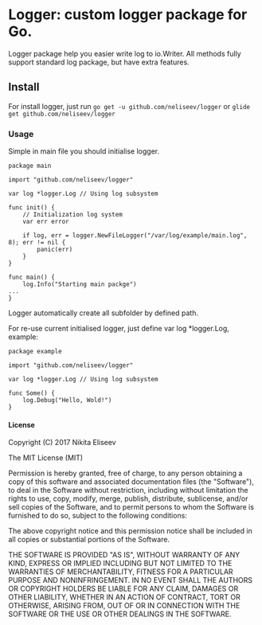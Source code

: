 # Logger: custom logger package for Go.
Logger package help you easier write log to io.Writer. All methods fully support standard log package, but have extra features.

## Install
For install logger, just run `go get -u github.com/neliseev/logger` or `glide get github.com/neliseev/logger`

### Usage
Simple in main file you should initialise logger.

```golang
package main

import "github.com/neliseev/logger"

var log *logger.Log // Using log subsystem

func init() {
	// Initialization log system
	var err error

	if log, err = logger.NewFileLogger("/var/log/example/main.log", 8); err != nil {
		panic(err)
	}
}

func main() {
    log.Info("Starting main packge")
...
}
```
Logger automatically create all subfolder by defined path.

For re-use current initialised logger, just define var log *logger.Log, example:
```golang
package example

import "github.com/neliseev/logger"

var log *logger.Log // Using log subsystem

func Some() {
    log.Debug("Hello, Wold!")
}
```

#### License
Copyright (C) 2017 Nikita Eliseev

The MIT License (MIT)

Permission is hereby granted, free of charge, to any person obtaining a copy of this software
and associated documentation files (the "Software"), to deal in the Software without restriction,
including without limitation the rights to use, copy, modify, merge, publish, distribute,
sublicense, and/or sell copies of the Software, and to permit persons to whom the Software is
furnished to do so, subject to the following conditions:

The above copyright notice and this permission notice shall be included in all copies or substantial
portions of the Software.

THE SOFTWARE IS PROVIDED "AS IS", WITHOUT WARRANTY OF ANY KIND, EXPRESS OR IMPLIED
INCLUDING BUT NOT LIMITED TO THE WARRANTIES OF MERCHANTABILITY, FITNESS FOR A
PARTICULAR PURPOSE AND NONINFRINGEMENT. IN NO EVENT SHALL THE AUTHORS OR
COPYRIGHT HOLDERS BE LIABLE FOR ANY CLAIM, DAMAGES OR OTHER LIABILITY, WHETHER IN AN
ACTION OF CONTRACT, TORT OR OTHERWISE, ARISING FROM, OUT OF OR IN CONNECTION WITH
THE SOFTWARE OR THE USE OR OTHER DEALINGS IN THE SOFTWARE.

